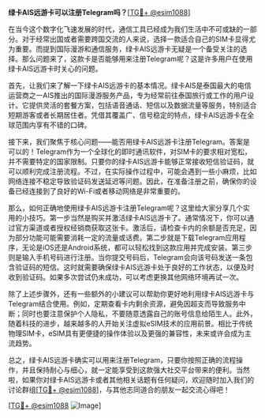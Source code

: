 **绿卡AIS远游卡可以注册Telegram吗？**[[TG💪+ @esim1088](https://t.me/s/esim1088)]

在当今这个数字化飞速发展的时代，通信工具已经成为我们生活中不可或缺的一部分。对于经常出国或者需要跨国交流的人来说，选择一款适合自己的SIM卡显得尤为重要。而提到国际漫游和通信服务，绿卡AIS远游卡无疑是一个备受关注的选择。那么问题来了，这款卡是否能够用来注册Telegram呢？这是许多用户在使用绿卡AIS远游卡时关心的问题。

首先，让我们来了解一下绿卡AIS远游卡的基本情况。绿卡AIS是泰国最大的电信运营商之一AIS推出的国际漫游服务产品，专为经常前往泰国旅行或工作的用户设计。它提供灵活的套餐方案，包括语音通话、短信以及数据流量等服务，特别适合短期游客或者长期居住者。凭借其覆盖广、信号稳定的特点，绿卡AIS远游卡在全球范围内享有不错的口碑。

接下来，我们聚焦于核心问题——能否用绿卡AIS远游卡注册Telegram。答案是可以的！Telegram作为一个全球化的即时通讯软件，对SIM卡的要求相对宽松，并不需要特定的国家限制。只要你的绿卡AIS远游卡能够正常接收短信验证码，就可以顺利完成注册流程。不过，在实际操作过程中，可能会遇到一些小麻烦，比如网络连接不稳定导致验证码发送延迟等问题。因此，在准备注册之前，确保你的设备已经连接到了良好的Wi-Fi或者移动网络是非常重要的。

那么，如何正确地使用绿卡AIS远游卡注册Telegram呢？这里给大家分享几个实用的小技巧。第一步当然是购买并激活绿卡AIS远游卡了。通常情况下，你可以通过官方渠道或者授权经销商获取这张卡。激活后，请检查卡内的余额是否充足，因为部分功能可能需要消耗一定的流量或话费。第二步就是下载Telegram应用程序，无论是iOS还是Android系统，都可以轻松找到这款应用并完成安装。第三步则是输入手机号码进行注册。当你提交号码后，Telegram会向该号码发送一条包含验证码的短信。这时就需要确保绿卡AIS远游卡处于良好的工作状态，以便及时收到验证码。如果多次尝试仍未成功，可以考虑更换其他网络环境再试一次。

除了上述步骤外，还有一些额外的小建议可以帮助你更好地利用绿卡AIS远游卡与Telegram结合使用。例如，定期查看卡内剩余资源，避免因超支而导致服务中断；同时也要注意保护个人隐私，不要随意透露自己的账号信息给陌生人。此外，随着科技的进步，越来越多的人开始关注虚拟eSIM技术的应用前景。相比于传统物理SIM卡，eSIM具有更便捷的操作体验以及更强的兼容性，未来或许会成为主流趋势。

总之，绿卡AIS远游卡确实可以用来注册Telegram，只要你按照正确的流程操作，并且保持耐心与细心，就一定能享受到这款强大社交平台带来的便利。当然啦，如果你对绿卡AIS远游卡或者其他相关话题有任何疑问，欢迎随时加入我们的讨论群组[[TG💪+ @esim1088](https://t.me/s/esim1088)]，与其他志同道合的朋友一起交流心得吧！

[[TG💪+ @esim1088](https://t.me/s/esim1088) ![Image](https://i.postimg.cc/4NQfJmqS/Snipaste-2025-05-13-00-14-12.png)]
